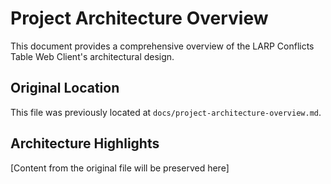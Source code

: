 # Project Architecture Overview

This document provides a comprehensive overview of the LARP Conflicts Table Web Client's architectural design.

## Original Location

This file was previously located at `docs/project-architecture-overview.md`.

## Architecture Highlights

[Content from the original file will be preserved here]
